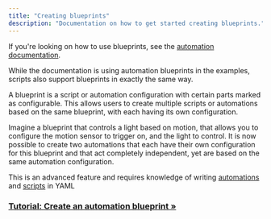 ```yaml
---
title: "Creating blueprints"
description: "Documentation on how to get started creating blueprints."
---
```


<div class='note'>

If you're looking on how to use blueprints, see the [automation documentation](/docs/automation/using_blueprints/).

</div>

<div class='note'>

While the documentation is using automation blueprints in the examples, scripts also support blueprints in exactly the same way.

</div>

A blueprint is a script or automation configuration with certain parts marked as configurable. This allows users to create multiple scripts or automations based on the same blueprint, with each having its own configuration.

Imagine a blueprint that controls a light based on motion, that allows you to configure the motion sensor to trigger on, and the light to control. It is now possible to create two automations that each have their own configuration for this blueprint and that act completely independent, yet are based on the same automation configuration.

<div class='note'>

This is an advanced feature and requires knowledge of writing [automations](/docs/automation/yaml/) and [scripts](/docs/scripts/) in YAML

</div>

### [Tutorial: Create an automation blueprint &raquo;](/docs/blueprint/tutorial/)
